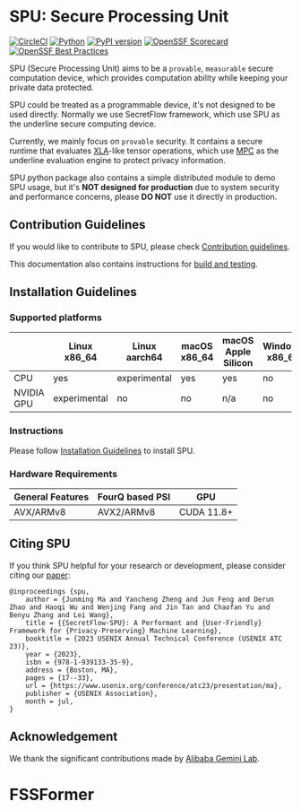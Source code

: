 # SPU: Secure Processing Unit

[![CircleCI](https://dl.circleci.com/status-badge/img/gh/secretflow/spu/tree/main.svg?style=shield)](https://dl.circleci.com/status-badge/redirect/gh/secretflow/spu/tree/main)
[![Python](https://img.shields.io/pypi/pyversions/spu.svg)](https://pypi.org/project/spu/)
[![PyPI version](https://img.shields.io/pypi/v/spu)](https://pypi.org/project/spu/)
[![OpenSSF Scorecard](https://api.securityscorecards.dev/projects/github.com/secretflow/spu/badge)](https://securityscorecards.dev/viewer/?uri=github.com/secretflow/spu)
[![OpenSSF Best Practices](https://www.bestpractices.dev/projects/8311/badge)](https://www.bestpractices.dev/projects/8311)

SPU (Secure Processing Unit) aims to be a `provable`, `measurable` secure computation device,
which provides computation ability while keeping your private data protected.

SPU could be treated as a programmable device, it's not designed to be used directly.
Normally we use SecretFlow framework, which use SPU as the underline secure computing device.

Currently, we mainly focus on `provable` security. It contains a secure runtime that evaluates
[XLA](https://www.tensorflow.org/xla/operation_semantics)-like tensor operations,
which use [MPC](https://en.wikipedia.org/wiki/Secure_multi-party_computation) as the underline
evaluation engine to protect privacy information.

SPU python package also contains a simple distributed module to demo SPU usage,
but it's **NOT designed for production** due to system security and performance concerns,
please **DO NOT** use it directly in production.

## Contribution Guidelines

If you would like to contribute to SPU, please check [Contribution guidelines](CONTRIBUTING.md).

This documentation also contains instructions for [build and testing](CONTRIBUTING.md#build).

## Installation Guidelines

### Supported platforms

|            | Linux x86_64 | Linux aarch64 | macOS x86_64 | macOS Apple Silicon | Windows x86_64 | Windows WSL2 x86_64 |
|------------|--------------|---------------|--------------|--------------|----------------|---------------------|
| CPU        | yes          | experimental  | yes          | yes          | no             | yes                 |
| NVIDIA GPU | experimental | no            | no           | n/a          | no             | no                  |

### Instructions

Please follow [Installation Guidelines](INSTALLATION.md) to install SPU.

### Hardware Requirements

| General Features | FourQ based PSI | GPU |
| ---------------- | --------------- | --- |
| AVX/ARMv8        | AVX2/ARMv8      | CUDA 11.8+ |

## Citing SPU

If you think SPU helpful for your research or development, please consider citing our [paper](https://www.usenix.org/conference/atc23/presentation/ma):

```text
@inproceedings {spu,
    author = {Junming Ma and Yancheng Zheng and Jun Feng and Derun Zhao and Haoqi Wu and Wenjing Fang and Jin Tan and Chaofan Yu and Benyu Zhang and Lei Wang},
    title = {{SecretFlow-SPU}: A Performant and {User-Friendly} Framework for {Privacy-Preserving} Machine Learning},
    booktitle = {2023 USENIX Annual Technical Conference (USENIX ATC 23)},
    year = {2023},
    isbn = {978-1-939133-35-9},
    address = {Boston, MA},
    pages = {17--33},
    url = {https://www.usenix.org/conference/atc23/presentation/ma},
    publisher = {USENIX Association},
    month = jul,
}
```

## Acknowledgement

We thank the significant contributions made by [Alibaba Gemini Lab](https://alibaba-gemini-lab.github.io).
# FSSFormer
